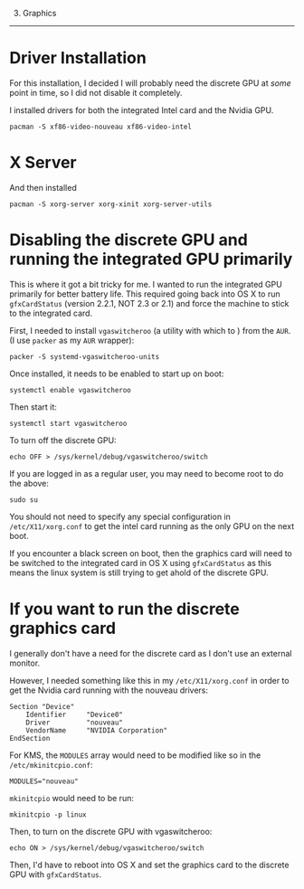 03. Graphics
-------------------

Driver Installation
====================

For this installation, I decided I will probably need the discrete GPU at _some_ point in time, so I did not disable it completely. 

I installed drivers for both the integrated Intel card and the Nvidia GPU.

    pacman -S xf86-video-nouveau xf86-video-intel

X Server
====================

And then installed 

    pacman -S xorg-server xorg-xinit xorg-server-utils

Disabling the discrete GPU and running the integrated GPU primarily
=====================================================================

This is where it got a bit tricky for me. I wanted to run the integrated GPU primarily for better battery life. This required going back into OS X to run `gfxCardStatus` (version 2.2.1, NOT 2.3 or 2.1) and force the machine to stick to the integrated card.

First, I needed to install `vgaswitcheroo` (a utility with which to ) from the `AUR`. (I use `packer` as my `AUR` wrapper):

    packer -S systemd-vgaswitcheroo-units

Once installed, it needs to be enabled to start up on boot:

    systemctl enable vgaswitcheroo

Then start it:

    systemctl start vgaswitcheroo

To turn off the discrete GPU:

    echo OFF > /sys/kernel/debug/vgaswitcheroo/switch

If you are logged in as a regular user, you may need to become root to do the above:

    sudo su

You should not need to specify any special configuration in `/etc/X11/xorg.conf` to get the intel card running as the only GPU on the next boot.

If you encounter a black screen on boot, then the graphics card will need to be switched to the integrated card in OS X using `gfxCardStatus` as this means the linux system is still trying to get ahold of the discrete GPU.


If you want to run the discrete graphics card
==============================================

I generally don't have a need for the discrete card as I don't use an external monitor.

However, I needed something like this in my `/etc/X11/xorg.conf` in order to get the Nvidia card running with the nouveau drivers:

```
Section "Device"
    Identifier     "Device0"
    Driver         "nouveau"
    VendorName     "NVIDIA Corporation"
EndSection
```

For KMS, the `MODULES` array would need to be modified like so in the `/etc/mkinitcpio.conf`:

    MODULES="nouveau"

`mkinitcpio` would need to be run:

    mkinitcpio -p linux

Then, to turn on the discrete GPU with vgaswitcheroo:

    echo ON > /sys/kernel/debug/vgaswitcheroo/switch

Then, I'd have to reboot into OS X and set the graphics card to the discrete GPU with `gfxCardStatus`.
